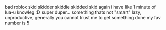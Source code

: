 bad roblox skid skidder skiddie skidded skid again
i have like 1 minute of lua-u knowleg :D
super duper... something thats not "smart"
lazy, unproductive, generally you cannot trust me to get something done
my fav number is 5
